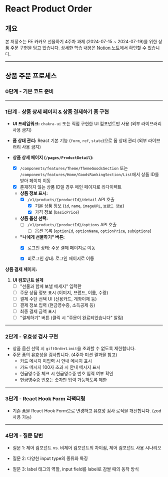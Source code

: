 # React Product Order

## 개요

본 저장소는 FE 카카오 선물하기 4주차 과제 (2024-07-15 ~ 2024-07-19)를 위한 상품 주문 구현을 담고 있습니다. 상세한 학습 내용은 [Notion 노트](https://www.notion.so/TIL-FE-25dbeb894e884b889eca0fa3e4e13904)에서 확인할 수 있습니다.

---

## 상품 주문 프로세스

### 0단계 - 기본 코드 준비

---

### 1단계 - 상품 상세 페이지 & 상품 결제하기 폼 구현

- **UI 프레임워크:** `chakra-ui` 또는 직접 구현한 UI 컴포넌트만 사용 (외부 라이브러리 사용 금지)
- **폼 상태 관리:** React 기본 기능 (`form`, `ref`, `state`)으로 폼 상태 관리 (외부 라이브러리 사용 금지)

- **상품 상세 페이지 (`/pages/ProductDetail`):**
  - [x] `/components/features/Theme/ThemeGoodsSection` 또는 `/components/features/Home/GoodsRankingSection/List`에서 상품 ID를 받아 페이지 이동
  - [x] 존재하지 않는 상품 ID일 경우 메인 페이지로 리다이렉트

  - **상품 정보 표시:**
    - [x] `/v1/products/{productId}/detail` API 호출
      - [x] 기본 상품 정보 (`id`, `name`, `imageURL`, `브랜드 정보`)
      - [x] 가격 정보 (`basicPrice`)

  - **상품 옵션 선택:**
    - [ ] `/v1/products/{productId}/options` API 호출
      - [ ] 옵션 목록 (`optionId`, `optionName`, `optionPrice`, `subOptions`)

  - **"나에게 선물하기" 버튼:**
    - [x] 로그인 상태: 주문 결제 페이지로 이동
    - [x] 비로그인 상태: 로그인 페이지로 이동


**상품 결제 페이지:**

  1. **UI 컴포넌트 설계**
     - [ ] "선물과 함께 보낼 메세지" 입력란
     - [ ] 주문 상품 정보 표시 (이미지, 브랜드, 이름, 수량)
     - [ ] 결제 수단 선택 UI (신용카드, 계좌이체 등)
     - [ ] 결제 정보 입력 (현금영수증, 소득공제 등)
     - [ ] 최종 결제 금액 표시
     - [ ] "결제하기" 버튼 (클릭 시 "주문이 완료되었습니다" 알림)

---

### 2단계 - 유효성 검사 구현

- 상품 옵션 선택 시 `giftOrderLimit`을 초과할 수 없도록 제한합니다.
- 주문 폼의 유효성을 검사합니다. (4주차 미션 결과물 참고)
  - 카드 메시지 미입력 시 안내 메시지 표시
  - 카드 메시지 100자 초과 시 안내 메시지 표시
  - 현금영수증 체크 시 현금영수증 번호 입력 여부 확인
  - 현금영수증 번호는 숫자만 입력 가능하도록 제한

---

### 3단계 - React Hook Form 리팩터링

- 기존 폼을 React Hook Form으로 변경하고 유효성 검사 로직을 개선합니다. (zod 사용 가능)

---

### 4단계 - 질문 답변

- 질문 1: 제어 컴포넌트 vs. 비제어 컴포넌트의 차이점, 제어 컴포넌트 사용 시나리오

- 질문 2: 다양한 input type의 종류와 특징

- 질문 3: label 태그의 역할, input field를 label로 감쌀 때의 동작 방식